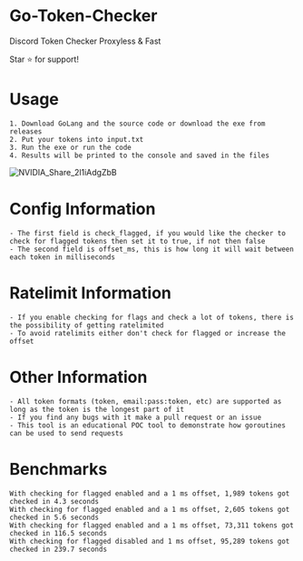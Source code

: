# Go-Token-Checker
Discord Token Checker Proxyless & Fast

Star ⭐ for support!

# Usage
```
1. Download GoLang and the source code or download the exe from releases 
2. Put your tokens into input.txt
3. Run the exe or run the code
4. Results will be printed to the console and saved in the files
```

![NVIDIA_Share_2l1iAdgZbB](https://user-images.githubusercontent.com/110062350/203656244-88bb929b-5081-4489-8740-55b50eb723e7.gif)

# Config Information
```
- The first field is check_flagged, if you would like the checker to check for flagged tokens then set it to true, if not then false
- The second field is offset_ms, this is how long it will wait between each token in milliseconds
```

# Ratelimit Information
```
- If you enable checking for flags and check a lot of tokens, there is the possibility of getting ratelimited
- To avoid ratelimits either don't check for flagged or increase the offset
```

# Other Information
```
- All token formats (token, email:pass:token, etc) are supported as long as the token is the longest part of it
- If you find any bugs with it make a pull request or an issue
- This tool is an educational POC tool to demonstrate how goroutines can be used to send requests 
```

# Benchmarks
```
With checking for flagged enabled and a 1 ms offset, 1,989 tokens got checked in 4.3 seconds 
With checking for flagged enabled and a 1 ms offset, 2,605 tokens got checked in 5.6 seconds
With checking for flagged enabled and a 1 ms offset, 73,311 tokens got checked in 116.5 seconds
With checking for flagged disabled and 1 ms offset, 95,289 tokens got checked in 239.7 seconds
```